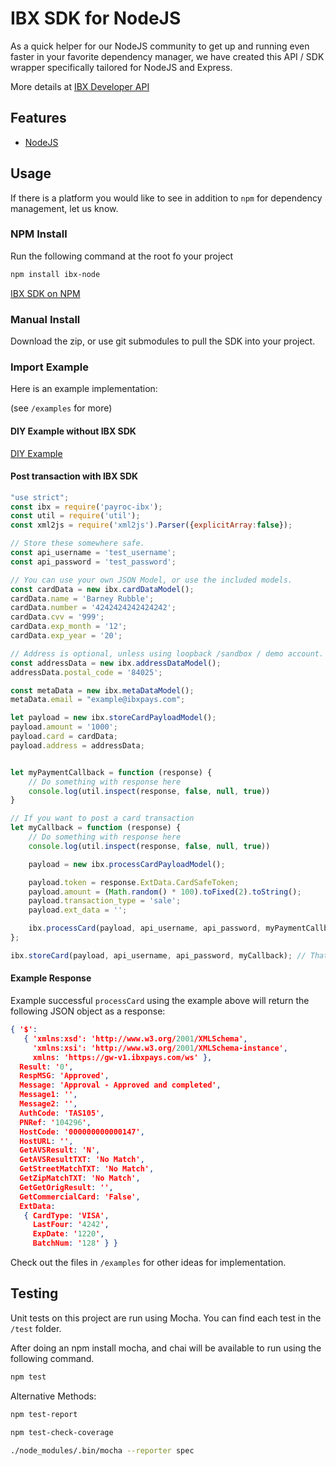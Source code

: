 # IBX SDK for NodeJS

As a quick helper for our NodeJS community to get up and running even faster in your favorite dependency manager, we have created this API / SDK wrapper specifically tailored for NodeJS and Express. 

More details at [IBX Developer API](https://www.integritypays.com/developers/apis/soap-apis/#implementation-examples)

<!-- ![EMV Teaser](images/animation-dip_0-60.gif) -->

## Features
- [NodeJS](https://nodejs.org/en/)

## Usage 
If there is a platform you would like to see in addition to `npm` for dependency management, let us know.

### NPM Install
Run the following command at the root fo your project

```bash
npm install ibx-node
```

[IBX SDK on NPM](https://www.npmjs.com/package/ibx-node)


### Manual Install

Download the zip, or use git submodules to pull the SDK into your project.

### Import Example

Here is an example implementation:

(see `/examples` for more)

#### DIY Example without IBX SDK
[DIY Example](examples/diy-implementation.js)

#### Post transaction with IBX SDK
```javascript
"use strict";
const ibx = require('payroc-ibx');
const util = require('util');
const xml2js = require('xml2js').Parser({explicitArray:false});

// Store these somewhere safe.
const api_username = 'test_username';
const api_password = 'test_password';

// You can use your own JSON Model, or use the included models.
const cardData = new ibx.cardDataModel();
cardData.name = 'Barney Rubble';
cardData.number = '4242424242424242';
cardData.cvv = '999';
cardData.exp_month = '12';
cardData.exp_year = '20';

// Address is optional, unless using loopback /sandbox / demo account.
const addressData = new ibx.addressDataModel();
addressData.postal_code = '84025';

const metaData = new ibx.metaDataModel();
metaData.email = "example@ibxpays.com";

let payload = new ibx.storeCardPayloadModel();
payload.amount = '1000';
payload.card = cardData;
payload.address = addressData;


let myPaymentCallback = function (response) {
    // Do something with response here
    console.log(util.inspect(response, false, null, true))
}

// If you want to post a card transaction
let myCallback = function (response) {
    // Do something with response here
    console.log(util.inspect(response, false, null, true))

    payload = new ibx.processCardPayloadModel();

    payload.token = response.ExtData.CardSafeToken;
    payload.amount = (Math.random() * 100).toFixed(2).toString();
    payload.transaction_type = 'sale';
    payload.ext_data = '';

    ibx.processCard(payload, api_username, api_password, myPaymentCallback);
};

ibx.storeCard(payload, api_username, api_password, myCallback); // That's it!

```



#### Example Response
Example successful `processCard` using the example above will return the following JSON object as a response:
```json
{ '$': 
   { 'xmlns:xsd': 'http://www.w3.org/2001/XMLSchema',
     'xmlns:xsi': 'http://www.w3.org/2001/XMLSchema-instance',
     xmlns: 'https://gw-v1.ibxpays.com/ws' },
  Result: '0',
  RespMSG: 'Approved',
  Message: 'Approval - Approved and completed',
  Message1: '',
  Message2: '',
  AuthCode: 'TAS105',
  PNRef: '104296',
  HostCode: '000000000000147',
  HostURL: '',
  GetAVSResult: 'N',
  GetAVSResultTXT: 'No Match',
  GetStreetMatchTXT: 'No Match',
  GetZipMatchTXT: 'No Match',
  GetGetOrigResult: '',
  GetCommercialCard: 'False',
  ExtData: 
   { CardType: 'VISA',
     LastFour: '4242',
     ExpDate: '1220',
     BatchNum: '128' } }

```

Check out the files in `/examples` for other ideas for implementation.

## Testing

Unit tests on this project are run using Mocha. You can find each test in the `/test` folder.

After doing an npm install mocha, and chai will be available to run using the following command. 


```bash
npm test
```

Alternative Methods:

```bash
npm test-report
```

```bash
npm test-check-coverage
```

```bash
./node_modules/.bin/mocha --reporter spec
```  